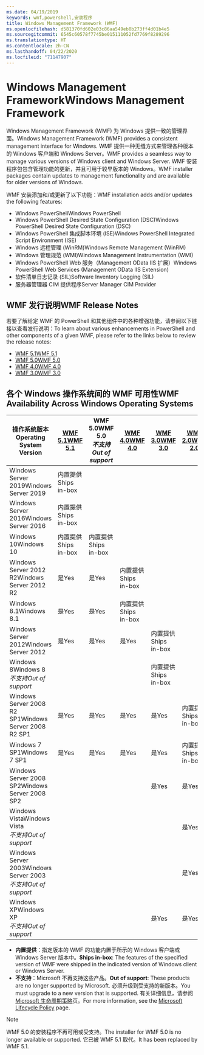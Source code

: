 ```yaml
---
ms.date: 04/19/2019
keywords: wmf,powershell,安装程序
title: Windows Management Framework (WMF)
ms.openlocfilehash: d581370fd602e03c86aa549eb8b273ff4d01b4e5
ms.sourcegitcommit: 6545c60578f7745be015111052fd7769f8289296
ms.translationtype: HT
ms.contentlocale: zh-CN
ms.lasthandoff: 04/22/2020
ms.locfileid: "71147907"
---
```

# <a name="windows-management-framework"></a><span data-ttu-id="2231e-103">Windows Management Framework</span><span class="sxs-lookup"><span data-stu-id="2231e-103">Windows Management Framework</span></span>

<span data-ttu-id="2231e-104">Windows Management Framework (WMF) 为 Windows 提供一致的管理界面。</span><span class="sxs-lookup"><span data-stu-id="2231e-104">Windows Management Framework (WMF) provides a consistent management interface for Windows.</span></span> <span data-ttu-id="2231e-105">WMF 提供一种无缝方式来管理各种版本的 Windows 客户端和 Windows Server。</span><span class="sxs-lookup"><span data-stu-id="2231e-105">WMF provides a seamless way to manage various versions of Windows client and Windows Server.</span></span> <span data-ttu-id="2231e-106">WMF 安装程序包包含管理功能的更新，并且可用于较早版本的 Windows。</span><span class="sxs-lookup"><span data-stu-id="2231e-106">WMF installer packages contain updates to management functionality and are available for older versions of Windows.</span></span>

<span data-ttu-id="2231e-107">WMF 安装添加和/或更新了以下功能：</span><span class="sxs-lookup"><span data-stu-id="2231e-107">WMF installation adds and/or updates the following features:</span></span>

- <span data-ttu-id="2231e-108">Windows PowerShell</span><span class="sxs-lookup"><span data-stu-id="2231e-108">Windows PowerShell</span></span>
- <span data-ttu-id="2231e-109">Windows PowerShell Desired State Configuration (DSC)</span><span class="sxs-lookup"><span data-stu-id="2231e-109">Windows PowerShell Desired State Configuration (DSC)</span></span>
- <span data-ttu-id="2231e-110">Windows PowerShell 集成脚本环境 (ISE)</span><span class="sxs-lookup"><span data-stu-id="2231e-110">Windows PowerShell Integrated Script Environment (ISE)</span></span>
- <span data-ttu-id="2231e-111">Windows 远程管理 (WinRM)</span><span class="sxs-lookup"><span data-stu-id="2231e-111">Windows Remote Management (WinRM)</span></span>
- <span data-ttu-id="2231e-112">Windows 管理规范 (WMI)</span><span class="sxs-lookup"><span data-stu-id="2231e-112">Windows Management Instrumentation (WMI)</span></span>
- <span data-ttu-id="2231e-113">Windows PowerShell Web 服务（Management OData IIS 扩展）</span><span class="sxs-lookup"><span data-stu-id="2231e-113">Windows PowerShell Web Services (Management OData IIS Extension)</span></span>
- <span data-ttu-id="2231e-114">软件清单日志记录 (SIL)</span><span class="sxs-lookup"><span data-stu-id="2231e-114">Software Inventory Logging (SIL)</span></span>
- <span data-ttu-id="2231e-115">服务器管理器 CIM 提供程序</span><span class="sxs-lookup"><span data-stu-id="2231e-115">Server Manager CIM Provider</span></span>

## <a name="wmf-release-notes"></a><span data-ttu-id="2231e-116">WMF 发行说明</span><span class="sxs-lookup"><span data-stu-id="2231e-116">WMF Release Notes</span></span>

<span data-ttu-id="2231e-117">若要了解给定 WMF 的 PowerShell 和其他组件中的各种增强功能，请参阅以下链接以查看发行说明：</span><span class="sxs-lookup"><span data-stu-id="2231e-117">To learn about various enhancements in PowerShell and other components of a given WMF, please refer to the links below to review the release notes:</span></span>

- [<span data-ttu-id="2231e-118">WMF 5.1</span><span class="sxs-lookup"><span data-stu-id="2231e-118">WMF 5.1</span></span>](whats-new/release-notes.md#wmf-51-changes)
- [<span data-ttu-id="2231e-119">WMF 5.0</span><span class="sxs-lookup"><span data-stu-id="2231e-119">WMF 5.0</span></span>](whats-new/release-notes.md#wmf-50-changes)
- [<span data-ttu-id="2231e-120">WMF 4.0</span><span class="sxs-lookup"><span data-stu-id="2231e-120">WMF 4.0</span></span>](https://download.microsoft.com/download/3/D/6/3D61D262-8549-4769-A660-230B67E15B25/Windows%20Management%20Framework%204%200%20Release%20Notes.docx)
- [<span data-ttu-id="2231e-121">WMF 3.0</span><span class="sxs-lookup"><span data-stu-id="2231e-121">WMF 3.0</span></span>](https://download.microsoft.com/download/E/7/6/E76850B8-DA6E-4FF5-8CCE-A24FC513FD16/WMF%203%20Release%20Notes.docx)

## <a name="wmf-availability-across-windows-operating-systems"></a><span data-ttu-id="2231e-122">各个 Windows 操作系统间的 WMF 可用性</span><span class="sxs-lookup"><span data-stu-id="2231e-122">WMF Availability Across Windows Operating Systems</span></span>

|        <span data-ttu-id="2231e-123">操作系统版本</span><span class="sxs-lookup"><span data-stu-id="2231e-123">Operating System Version</span></span>         | <span data-ttu-id="2231e-124">[WMF 5.1][]</span><span class="sxs-lookup"><span data-stu-id="2231e-124">[WMF 5.1][]</span></span>  | <span data-ttu-id="2231e-125">WMF 5.0</span><span class="sxs-lookup"><span data-stu-id="2231e-125">WMF 5.0</span></span><br><span data-ttu-id="2231e-126">*不支持*</span><span class="sxs-lookup"><span data-stu-id="2231e-126">*Out of support*</span></span> | <span data-ttu-id="2231e-127">[WMF 4.0][]</span><span class="sxs-lookup"><span data-stu-id="2231e-127">[WMF 4.0][]</span></span>  | <span data-ttu-id="2231e-128">[WMF 3.0][]</span><span class="sxs-lookup"><span data-stu-id="2231e-128">[WMF 3.0][]</span></span>  | <span data-ttu-id="2231e-129">[WMF 2.0][]</span><span class="sxs-lookup"><span data-stu-id="2231e-129">[WMF 2.0][]</span></span>  |
| --------------------------------------- | ------------ | --------------------------- | ------------ | ------------ | ------------ |
| <span data-ttu-id="2231e-130">Windows Server 2019</span><span class="sxs-lookup"><span data-stu-id="2231e-130">Windows Server 2019</span></span>                     | <span data-ttu-id="2231e-131">内置提供</span><span class="sxs-lookup"><span data-stu-id="2231e-131">Ships in-box</span></span> |                             |              |              |              |
| <span data-ttu-id="2231e-132">Windows Server 2016</span><span class="sxs-lookup"><span data-stu-id="2231e-132">Windows Server 2016</span></span>                     | <span data-ttu-id="2231e-133">内置提供</span><span class="sxs-lookup"><span data-stu-id="2231e-133">Ships in-box</span></span> |                             |              |              |              |
| <span data-ttu-id="2231e-134">Windows 10</span><span class="sxs-lookup"><span data-stu-id="2231e-134">Windows 10</span></span>                              | <span data-ttu-id="2231e-135">内置提供</span><span class="sxs-lookup"><span data-stu-id="2231e-135">Ships in-box</span></span> | <span data-ttu-id="2231e-136">内置提供</span><span class="sxs-lookup"><span data-stu-id="2231e-136">Ships in-box</span></span>                |              |              |              |
| <span data-ttu-id="2231e-137">Windows Server 2012 R2</span><span class="sxs-lookup"><span data-stu-id="2231e-137">Windows Server 2012 R2</span></span>                  | <span data-ttu-id="2231e-138">是</span><span class="sxs-lookup"><span data-stu-id="2231e-138">Yes</span></span>          | <span data-ttu-id="2231e-139">是</span><span class="sxs-lookup"><span data-stu-id="2231e-139">Yes</span></span>                         | <span data-ttu-id="2231e-140">内置提供</span><span class="sxs-lookup"><span data-stu-id="2231e-140">Ships in-box</span></span> |              |              |
| <span data-ttu-id="2231e-141">Windows 8.1</span><span class="sxs-lookup"><span data-stu-id="2231e-141">Windows 8.1</span></span>                             | <span data-ttu-id="2231e-142">是</span><span class="sxs-lookup"><span data-stu-id="2231e-142">Yes</span></span>          | <span data-ttu-id="2231e-143">是</span><span class="sxs-lookup"><span data-stu-id="2231e-143">Yes</span></span>                         | <span data-ttu-id="2231e-144">内置提供</span><span class="sxs-lookup"><span data-stu-id="2231e-144">Ships in-box</span></span> |              |              |
| <span data-ttu-id="2231e-145">Windows Server 2012</span><span class="sxs-lookup"><span data-stu-id="2231e-145">Windows Server 2012</span></span>                     | <span data-ttu-id="2231e-146">是</span><span class="sxs-lookup"><span data-stu-id="2231e-146">Yes</span></span>          | <span data-ttu-id="2231e-147">是</span><span class="sxs-lookup"><span data-stu-id="2231e-147">Yes</span></span>                         | <span data-ttu-id="2231e-148">是</span><span class="sxs-lookup"><span data-stu-id="2231e-148">Yes</span></span>          | <span data-ttu-id="2231e-149">内置提供</span><span class="sxs-lookup"><span data-stu-id="2231e-149">Ships in-box</span></span> |              |
| <span data-ttu-id="2231e-150">Windows 8</span><span class="sxs-lookup"><span data-stu-id="2231e-150">Windows 8</span></span><br><span data-ttu-id="2231e-151">*不支持*</span><span class="sxs-lookup"><span data-stu-id="2231e-151">*Out of support*</span></span>           |              |                             |              | <span data-ttu-id="2231e-152">内置提供</span><span class="sxs-lookup"><span data-stu-id="2231e-152">Ships in-box</span></span> |              |
| <span data-ttu-id="2231e-153">Windows Server 2008 R2 SP1</span><span class="sxs-lookup"><span data-stu-id="2231e-153">Windows Server 2008 R2 SP1</span></span>              | <span data-ttu-id="2231e-154">是</span><span class="sxs-lookup"><span data-stu-id="2231e-154">Yes</span></span>          | <span data-ttu-id="2231e-155">是</span><span class="sxs-lookup"><span data-stu-id="2231e-155">Yes</span></span>                         | <span data-ttu-id="2231e-156">是</span><span class="sxs-lookup"><span data-stu-id="2231e-156">Yes</span></span>          | <span data-ttu-id="2231e-157">是</span><span class="sxs-lookup"><span data-stu-id="2231e-157">Yes</span></span>          | <span data-ttu-id="2231e-158">内置提供</span><span class="sxs-lookup"><span data-stu-id="2231e-158">Ships in-box</span></span> |
| <span data-ttu-id="2231e-159">Windows 7 SP1</span><span class="sxs-lookup"><span data-stu-id="2231e-159">Windows 7 SP1</span></span>                           | <span data-ttu-id="2231e-160">是</span><span class="sxs-lookup"><span data-stu-id="2231e-160">Yes</span></span>          | <span data-ttu-id="2231e-161">是</span><span class="sxs-lookup"><span data-stu-id="2231e-161">Yes</span></span>                         | <span data-ttu-id="2231e-162">是</span><span class="sxs-lookup"><span data-stu-id="2231e-162">Yes</span></span>          | <span data-ttu-id="2231e-163">是</span><span class="sxs-lookup"><span data-stu-id="2231e-163">Yes</span></span>          | <span data-ttu-id="2231e-164">内置提供</span><span class="sxs-lookup"><span data-stu-id="2231e-164">Ships in-box</span></span> |
| <span data-ttu-id="2231e-165">Windows Server 2008 SP2</span><span class="sxs-lookup"><span data-stu-id="2231e-165">Windows Server 2008 SP2</span></span>                 |              |                             |              | <span data-ttu-id="2231e-166">是</span><span class="sxs-lookup"><span data-stu-id="2231e-166">Yes</span></span>          | <span data-ttu-id="2231e-167">是</span><span class="sxs-lookup"><span data-stu-id="2231e-167">Yes</span></span>          |
| <span data-ttu-id="2231e-168">Windows Vista</span><span class="sxs-lookup"><span data-stu-id="2231e-168">Windows Vista</span></span><br><span data-ttu-id="2231e-169">*不支持*</span><span class="sxs-lookup"><span data-stu-id="2231e-169">*Out of support*</span></span>       |              |                             |              |              | <span data-ttu-id="2231e-170">是</span><span class="sxs-lookup"><span data-stu-id="2231e-170">Yes</span></span>          |
| <span data-ttu-id="2231e-171">Windows Server 2003</span><span class="sxs-lookup"><span data-stu-id="2231e-171">Windows Server 2003</span></span><br><span data-ttu-id="2231e-172">*不支持*</span><span class="sxs-lookup"><span data-stu-id="2231e-172">*Out of support*</span></span> |              |                             |              |              | <span data-ttu-id="2231e-173">是</span><span class="sxs-lookup"><span data-stu-id="2231e-173">Yes</span></span>          |
| <span data-ttu-id="2231e-174">Windows XP</span><span class="sxs-lookup"><span data-stu-id="2231e-174">Windows XP</span></span><br><span data-ttu-id="2231e-175">*不支持*</span><span class="sxs-lookup"><span data-stu-id="2231e-175">*Out of support*</span></span>          |              |                             |              | <span data-ttu-id="2231e-176">是</span><span class="sxs-lookup"><span data-stu-id="2231e-176">Yes</span></span>          | <span data-ttu-id="2231e-177">是</span><span class="sxs-lookup"><span data-stu-id="2231e-177">Yes</span></span>          |

- <span data-ttu-id="2231e-178">**内置提供**：指定版本的 WMF 的功能内置于所示的 Windows 客户端或 Windows Server 版本中。</span><span class="sxs-lookup"><span data-stu-id="2231e-178">**Ships in-box**: The features of the specified version of WMF were shipped in the indicated version of Windows client or Windows Server.</span></span>
- <span data-ttu-id="2231e-179">**不支持**：Microsoft 不再支持这些产品。</span><span class="sxs-lookup"><span data-stu-id="2231e-179">**Out of support**: These products are no longer supported by Microsoft.</span></span> <span data-ttu-id="2231e-180">必须升级到受支持的新版本。</span><span class="sxs-lookup"><span data-stu-id="2231e-180">You must upgrade to a new version that is supported.</span></span> <span data-ttu-id="2231e-181">有关详细信息，请参阅 [Microsoft 生命周期策略][]页。</span><span class="sxs-lookup"><span data-stu-id="2231e-181">For more information, see the [Microsoft Lifecycle Policy][] page.</span></span>

> [!NOTE]
> <span data-ttu-id="2231e-182">WMF 5.0 的安装程序不再可用或受支持。</span><span class="sxs-lookup"><span data-stu-id="2231e-182">The installer for WMF 5.0 is no longer available or supported.</span></span> <span data-ttu-id="2231e-183">它已被 WMF 5.1 取代。</span><span class="sxs-lookup"><span data-stu-id="2231e-183">It has been replaced by WMF 5.1.</span></span>

[Microsoft 生命周期策略]: https://support.microsoft.com/lifecycle
[Microsoft Lifecycle Policy]: https://support.microsoft.com/lifecycle
[WMF 5.1]: https://aka.ms/wmf51download
[WMF 4.0]: https://aka.ms/wmf4download
[WMF 3.0]: https://aka.ms/wmf3download
[WMF 2.0]: https://aka.ms/wmf2download
